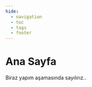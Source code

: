 ```yaml
---
hide:
  - navigation
  - toc
  - tags
  - footer
---
```


# Ana Sayfa

Biraz yapım aşamasında sayılırız..

